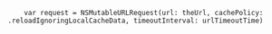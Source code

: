         var request = NSMutableURLRequest(url: theUrl, cachePolicy: .reloadIgnoringLocalCacheData, timeoutInterval: urlTimeoutTime)